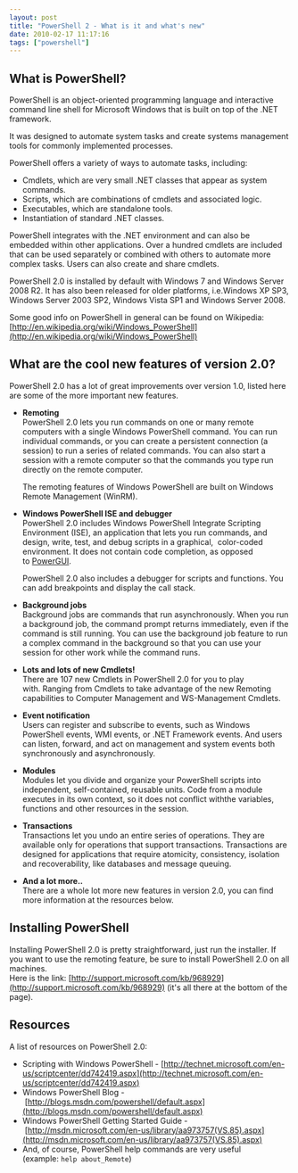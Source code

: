 ```yaml
---
layout: post
title: "PowerShell 2 - What is it and what's new"
date: 2010-02-17 11:17:16
tags: ["powershell"]
---
```

## What is PowerShell?

PowerShell is an object-oriented programming language and interactive command line shell for Microsoft Windows that is built on top of the .NET framework.

It was designed to automate system tasks and create systems management tools for commonly implemented processes.

PowerShell offers a variety of ways to automate tasks, including:
* Cmdlets, which are very small .NET classes that appear as system commands.
* Scripts, which are combinations of cmdlets and associated logic.
* Executables, which are standalone tools.
* Instantiation of standard .NET classes.

PowerShell integrates with the .NET environment and can also be embedded within other applications. Over a hundred cmdlets are included that can be used separately or combined with others to automate more complex tasks. Users can also create and share cmdlets.

PowerShell 2.0 is installed by default with Windows 7 and Windows Server 2008 R2. It has also been released for older platforms, i.e.Windows XP SP3, Windows Server 2003 SP2, Windows Vista SP1 and Windows Server 2008.

Some good info on PowerShell in general can be found on Wikipedia: [http://en.wikipedia.org/wiki/Windows_PowerShell](http://en.wikipedia.org/wiki/Windows_PowerShell)

## What are the cool new features of version 2.0?

PowerShell 2.0 has a lot of great improvements over version 1.0, listed here are some of the more important new features.

* **Remoting**
  <br />
  PowerShell 2.0 lets you run commands on one or many remote computers with a single Windows PowerShell command. You can run individual commands, or you can create a persistent connection (a session) to run a series of related commands. You can also start a session with a remote computer so that the commands you type run directly on the remote computer.

  The remoting features of Windows PowerShell are built on Windows Remote Management (WinRM).
* **Windows PowerShell ISE and debugger**
  <br />
  PowerShell 2.0 includes Windows PowerShell Integrate Scripting Environment (ISE), an application that lets you run commands, and design, write, test, and debug scripts in a graphical,  color-coded environment. It does not contain code completion, as opposed to <a id="qfja" title="PowerGUI" href="http://www.powergui.org/">PowerGUI</a>.

  PowerShell 2.0 also includes a debugger for scripts and functions. You can add breakpoints and display the call stack.
* **Background jobs**
  <br />
  Background jobs are commands that run asynchronously. When you run a background job, the command prompt returns immediately, even if the command is still running. You can use the background job feature to run a complex command in the background so that you can use your session for other work while the command runs.
* **Lots and lots of new Cmdlets!**
  <br />
  There are 107 new Cmdlets in PowerShell 2.0 for you to play with. Ranging from Cmdlets to take advantage of the new Remoting capabilities to Computer Management and WS-Management Cmdlets.
* **Event notification**
  <br />
  Users can register and subscribe to events, such as Windows PowerShell events, WMI events, or .NET Framework events. And users can listen, forward, and act on management and system events both synchronously and asynchronously.
* **Modules**
  <br />
  Modules let you divide and organize your PowerShell scripts into independent, self-contained, reusable units. Code from a module executes in its own context, so it does not conflict withthe variables, functions and other resources in the session.
* **Transactions**
  <br />
  Transactions let you undo an entire series of operations. They are available only for operations that support transactions. Transactions are designed for applications that require atomicity, consistency, isolation and recoverability, like databases and message queuing.
* **And a lot more..**
  <br />
  There are a whole lot more new features in version 2.0, you can find more information at the resources below.

## Installing PowerShell

Installing PowerShell 2.0 is pretty straightforward, just run the installer. If you want to use the remoting feature, be sure to install PowerShell 2.0 on all machines.
<br />
Here is the link: [http://support.microsoft.com/kb/968929](http://support.microsoft.com/kb/968929) (it's all there at the bottom of the page).

## Resources

A list of resources on PowerShell 2.0:
* Scripting with Windows PowerShell - [http://technet.microsoft.com/en-us/scriptcenter/dd742419.aspx](http://technet.microsoft.com/en-us/scriptcenter/dd742419.aspx)
* Windows PowerShell Blog - [http://blogs.msdn.com/powershell/default.aspx](http://blogs.msdn.com/powershell/default.aspx)
* Windows PowerShell Getting Started Guide - [http://msdn.microsoft.com/en-us/library/aa973757(VS.85).aspx](http://msdn.microsoft.com/en-us/library/aa973757(VS.85).aspx)
* And, of course, PowerShell help commands are very useful (example: `help about_Remote`)
